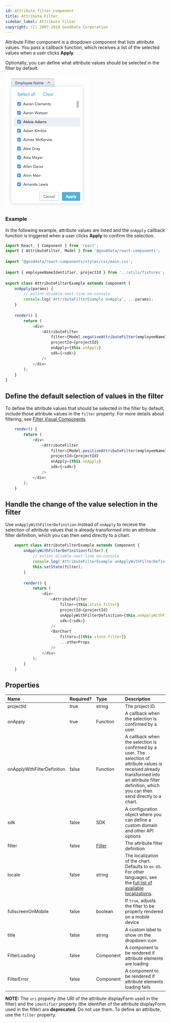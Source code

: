 ```yaml
---
id: attribute_filter_component
title: Attribute Filter
sidebar_label: Attribute Filter
copyright: (C) 2007-2018 GoodData Corporation
---
```


Attribute Filter component is a dropdown component that lists attribute values. You pass a callback function, which receives a list of the selected values when a user clicks **Apply**.

Optionally, you can define what attribute values should be selected in the filter by default.

![Attribute Filter Component](assets/attribute_filter.png "Attribute Filter Component")

### Example

In the following example, attribute values are listed and the ```onApply``` callback function is triggered when a user clicks **Apply** to confirm the selection.

<!-- code from Examples: https://github.com/gooddata/gooddata-react-components/blob/master/examples/src/components/AttributeFilterExample.jsx -->

```javascript
import React, { Component } from 'react';
import { AttributeFilter, Model } from '@gooddata/react-components';

import '@gooddata/react-components/styles/css/main.css';

import { employeeNameIdentifier, projectId } from '../utils/fixtures';

export class AttributeFilterExample extends Component {
    onApply(params) {
        // eslint-disable-next-line no-console
        console.log('AttributeFilterExample onApply', ...params);
    }

    render() {
        return (
            <div>
                <AttributeFilter
                    filter={Model.negativeAttributeFilter(employeeNameIdentifier, [])}
                    projectId={projectId}
                    onApply={this.onApply}
                    sdk={<sdk>}
                />
            </div>
        );
    }
}
```
## Define the default selection of values in the filter

To define the attribute values that should be selected in the filter by default, include those attribute values in the ```filter``` property. For more details about filtering, see [Filter Visual Components](filter_visual_components.md).

```javascript
    render() {
        return (
            <div>
                <AttributeFilter
                    filter={Model.positiveAttributeFilter(employeeNameIdentifier, ["Abbie Adams"], true)}
                    projectId={projectId}
                    onApply={this.onApply}
                    sdk={<sdk>}
                />
            </div>
        );
    }
```

## Handle the change of the value selection in the filter

Use ```onApplyWithFilterDefinition``` instead of ```onApply``` to recieve the selection of attribute values that is already transformed into an attribute filter definition, which you can then send directly to a chart.

```javascript
    export class AttributeFilterExample extends Component {
        onApplyWithFilterDefinition(filter) {
            // eslint-disable-next-line no-console
            console.log('AttributeFilterExample onApplyWithFilterDefinition', filter);
            this.setState(filter);
        }

        render() {
            return (
                <div>
                    <AttributeFilter
                        filter={this.state.filter}
                        projectId={projectId}
                        onApplyWithFilterDefinition={this.onApplyWithFilterDefinition}
                        sdk={<sdk>}
                    />
                    <BarChart
                        filters={[this.state.filter]}
                        ...otherProps
                    />
                </div>
            );
        }
    }
```

## Properties

| Name | Required? | Type | Description |
| :--- | :--- | :--- | :--- |
| projectId | true | string | The project ID |
| onApply | true | Function | A callback when the selection is confirmed by a user |
| onApplyWithFilterDefinition | false | Function | A callback when the selection is confirmed by a user. The selection of attribute values is received already transformed into an attribute filter definition, which you can then send directly to a chart. |
| sdk | false | SDK | A configuration object where you can define a custom domain and other API options |
| filter | false | [Filter](filter_visual_components.md) | The attribute filter definition |
| locale | false | string | The localization of the chart. Defaults to `en-US`. For other languages, see the [full list of available localizations](https://github.com/gooddata/gooddata-react-components/tree/master/src/translations). |
| fullscreenOnMobile | false | boolean | If `true`, adjusts the filter to be properly rendered on a mobile device |
| title | false | string | A custom label to show on the dropdown icon |
| FilterLoading | false | Component | A component to be rendered if attribute elements are loading |
| FilterError | false | Component | A component to be rendered if attribute elements loading fails |

**NOTE:** The ```uri``` property (the URI of the attribute displayForm used in the filter) and the ```identifier``` property (the identifier of the attribute displayForm used in the filter) are **deprecated**. Do not use them.
To define an attribute, use the ```filter``` property.
